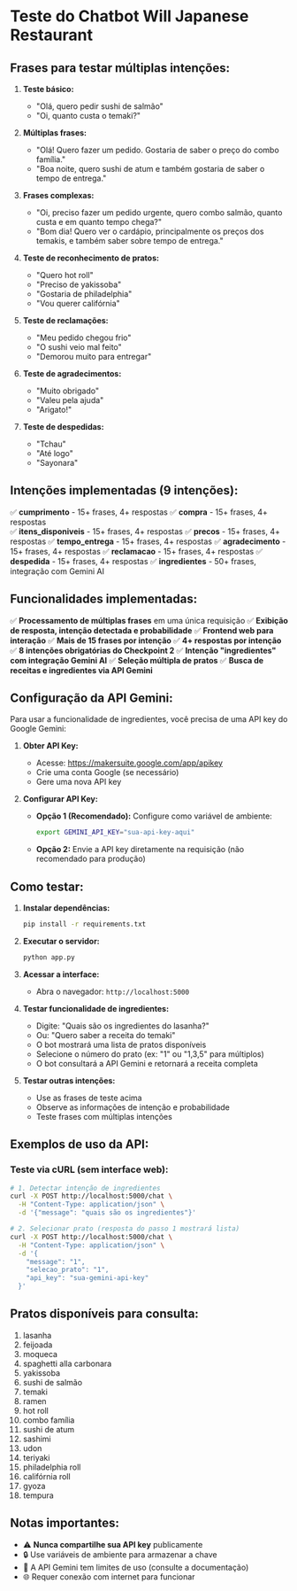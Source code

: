 # Teste do Chatbot Will Japanese Restaurant

## Frases para testar múltiplas intenções:

1. **Teste básico:**
   - "Olá, quero pedir sushi de salmão"
   - "Oi, quanto custa o temaki?"

2. **Múltiplas frases:**
   - "Olá! Quero fazer um pedido. Gostaria de saber o preço do combo família."
   - "Boa noite, quero sushi de atum e também gostaria de saber o tempo de entrega."

3. **Frases complexas:**
   - "Oi, preciso fazer um pedido urgente, quero combo salmão, quanto custa e em quanto tempo chega?"
   - "Bom dia! Quero ver o cardápio, principalmente os preços dos temakis, e também saber sobre tempo de entrega."

4. **Teste de reconhecimento de pratos:**
   - "Quero hot roll"
   - "Preciso de yakissoba"
   - "Gostaria de philadelphia"
   - "Vou querer califórnia"

5. **Teste de reclamações:**
   - "Meu pedido chegou frio"
   - "O sushi veio mal feito"
   - "Demorou muito para entregar"

6. **Teste de agradecimentos:**
   - "Muito obrigado"
   - "Valeu pela ajuda"
   - "Arigato!"

7. **Teste de despedidas:**
   - "Tchau"
   - "Até logo"
   - "Sayonara"

## Intenções implementadas (9 intenções):

✅ **cumprimento** - 15+ frases, 4+ respostas
✅ **compra** - 15+ frases, 4+ respostas  
✅ **itens_disponiveis** - 15+ frases, 4+ respostas
✅ **precos** - 15+ frases, 4+ respostas
✅ **tempo_entrega** - 15+ frases, 4+ respostas
✅ **agradecimento** - 15+ frases, 4+ respostas
✅ **reclamacao** - 15+ frases, 4+ respostas
✅ **despedida** - 15+ frases, 4+ respostas
✅ **ingredientes** - 50+ frases, integração com Gemini AI

## Funcionalidades implementadas:

✅ **Processamento de múltiplas frases** em uma única requisição
✅ **Exibição de resposta, intenção detectada e probabilidade**
✅ **Frontend web para interação**
✅ **Mais de 15 frases por intenção**
✅ **4+ respostas por intenção**
✅ **8 intenções obrigatórias do Checkpoint 2**
✅ **Intenção "ingredientes" com integração Gemini AI**
✅ **Seleção múltipla de pratos**
✅ **Busca de receitas e ingredientes via API Gemini**

## Configuração da API Gemini:

Para usar a funcionalidade de ingredientes, você precisa de uma API key do Google Gemini:

1. **Obter API Key:**
   - Acesse: https://makersuite.google.com/app/apikey
   - Crie uma conta Google (se necessário)
   - Gere uma nova API key

2. **Configurar API Key:**
   - **Opção 1 (Recomendado):** Configure como variável de ambiente:
     ```bash
     export GEMINI_API_KEY="sua-api-key-aqui"
     ```
   - **Opção 2:** Envie a API key diretamente na requisição (não recomendado para produção)

## Como testar:

1. **Instalar dependências:**
   ```bash
   pip install -r requirements.txt
   ```

2. **Executar o servidor:**
   ```bash
   python app.py
   ```

3. **Acessar a interface:**
   - Abra o navegador: `http://localhost:5000`

4. **Testar funcionalidade de ingredientes:**
   - Digite: "Quais são os ingredientes do lasanha?"
   - Ou: "Quero saber a receita do temaki"
   - O bot mostrará uma lista de pratos disponíveis
   - Selecione o número do prato (ex: "1" ou "1,3,5" para múltiplos)
   - O bot consultará a API Gemini e retornará a receita completa

5. **Testar outras intenções:**
   - Use as frases de teste acima
   - Observe as informações de intenção e probabilidade
   - Teste frases com múltiplas intenções

## Exemplos de uso da API:

### Teste via cURL (sem interface web):

```bash
# 1. Detectar intenção de ingredientes
curl -X POST http://localhost:5000/chat \
  -H "Content-Type: application/json" \
  -d '{"message": "quais são os ingredientes"}'

# 2. Selecionar prato (resposta do passo 1 mostrará lista)
curl -X POST http://localhost:5000/chat \
  -H "Content-Type: application/json" \
  -d '{
    "message": "1",
    "selecao_prato": "1",
    "api_key": "sua-gemini-api-key"
  }'
```

## Pratos disponíveis para consulta:

1. lasanha
2. feijoada
3. moqueca
4. spaghetti alla carbonara
5. yakissoba
6. sushi de salmão
7. temaki
8. ramen
9. hot roll
10. combo família
11. sushi de atum
12. sashimi
13. udon
14. teriyaki
15. philadelphia roll
16. califórnia roll
17. gyoza
18. tempura

## Notas importantes:

- ⚠️ **Nunca compartilhe sua API key** publicamente
- 🔒 Use variáveis de ambiente para armazenar a chave
- 📝 A API Gemini tem limites de uso (consulte a documentação)
- 🌐 Requer conexão com internet para funcionar